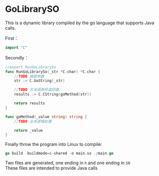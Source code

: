 # GoLibrarySO

This is a dynamic library compiled by the go language that supports Java calls.  

First：  
```go
import "C"  
```

Secondly：  
```go
//export RunGoLibrarySo  
func RunGoLibrarySo(_str *C.char) *C.char {  
	//TODO 接收参数  
	str := C.GoString(_str)  

	//TODO 方法调用并返回值  
	results := C.CString(goMethod(str))  

	return results  
}  

func goMethod(_value string) string {  
	//TODO 业务逻辑处理  

	return _value  
}  
```
Finally throw the program into Linux to compile:  
```go
go build -buildmode=c-shared -o main.so ./main.go
```
Two files are generated, one ending in ```h``` and one ending in ```SO```  
These files are intended to provide Java calls  
